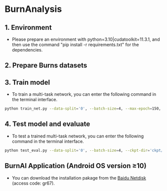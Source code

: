# BurnAnalysis
## 1. Environment
- Please prepare an environment with python=3.10|cudatoolkit=11.3.1, and then use the command "pip install -r requirements.txt" for the dependencies.
## 2. Prepare Burns datasets 

## 3. Train model 
- To train a multi-task network, you can enter the following command in the terminal interface.
```bash
python train_net.py --data-split='0', --batch-size=4, --max-epoch=150, --ckpt-dir='ckpt/tmpckpt'
```
## 4. Test model and evaluate
- To test a trained multi-task network, you can enter the following command in the terminal interface.
```bash
python test_eval.py --data-split='0', --batch-size=4, --ckpt-dir='ckpt/tmpckpt', --out-dir='output/tmp', --cndct-vis=False
```

## BurnAI Application (Android OS version ≥10)
- You can download the installation pakage from the [Baidu Netdisk](https://pan.baidu.com/s/1aoKYvQDE6wu8gvTyfAMCkw?pwd=gr67 ) (access code: gr67). 